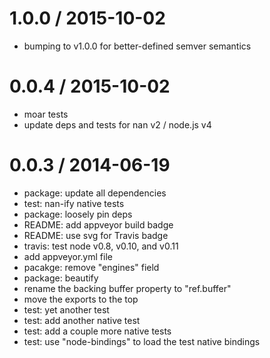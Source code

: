 
1.0.0 / 2015-10-02
==================

  * bumping to v1.0.0 for better-defined semver semantics

0.0.4 / 2015-10-02
==================

  * moar tests
  * update deps and tests for nan v2 / node.js v4

0.0.3 / 2014-06-19
==================

  * package: update all dependencies
  * test: nan-ify native tests
  * package: loosely pin deps
  * README: add appveyor build badge
  * README: use svg for Travis badge
  * travis: test node v0.8, v0.10, and v0.11
  * add appveyor.yml file
  * pacakge: remove "engines" field
  * package: beautify
  * rename the backing buffer property to "ref.buffer"
  * move the exports to the top
  * test: yet another test
  * test: add another native test
  * test: add a couple more native tests
  * test: use "node-bindings" to load the test native bindings

